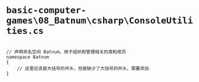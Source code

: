 # `basic-computer-games\08_Batnum\csharp\ConsoleUtilities.cs`

```

// 声明命名空间 Batnum，用于组织和管理相关的类和成员
namespace Batnum
{
    // 这里应该是大括号的开头，但是缺少了大括号的开头，需要添加
}

```